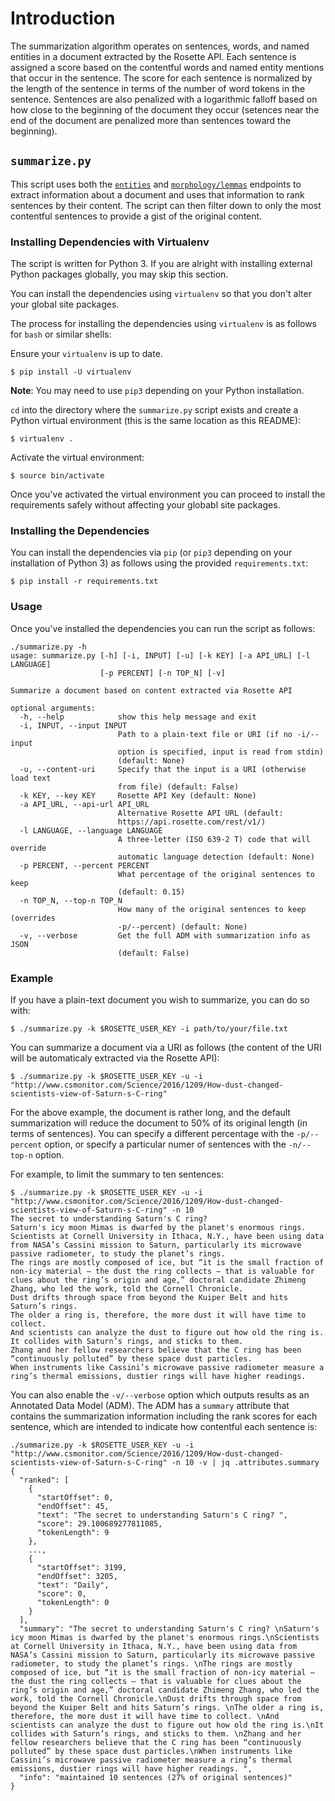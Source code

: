 # Introduction
The summarization algorithm operates on sentences, words, and named entities in a document extracted by the Rosette API.  Each sentence is assigned a score based on the contentful words and named entity mentions that occur in the sentence.  The score for each sentence is normalized by the length of the sentence in terms of the number of word tokens in the sentence.  Sentences are also penalized with a logarithmic falloff based on how close to the beginning of the document they occur (setences near the end of the document are penalized more than sentences toward the beginning).

## `summarize.py`
This script uses both the [`entities`](https://developer.rosette.com/features-and-functions#entity-extraction) and [`morphology/lemmas`](https://developer.rosette.com/features-and-functions#lemmas) endpoints to extract information about a document and uses that information to rank sentences by their content.  The script can then filter down to only the most contentful sentences to provide a gist of the original content.

### Installing Dependencies with Virtualenv
The script is written for Python 3.  If you are alright with installing external Python packages globally, you may skip this section.

You can install the dependencies using `virtualenv` so that you don't alter your global site packages.

The process for installing the dependencies using `virtualenv` is as follows for `bash` or similar shells:

Ensure your `virtualenv` is up to date.

    $ pip install -U virtualenv

**Note**: You may need to use `pip3` depending on your Python installation.

`cd` into the directory where the `summarize.py` script exists and create a Python virtual environment (this is the same location as this README):

    $ virtualenv .

Activate the virtual environment:

    $ source bin/activate

Once you've activated the virtual environment you can proceed to install the requirements safely without affecting your globabl site packages.

### Installing the Dependencies
You can install the dependencies via `pip` (or `pip3` depending on your installation of Python 3) as follows using the provided `requirements.txt`:

    $ pip install -r requirements.txt

### Usage
Once you've installed the dependencies you can run the script as follows:

    ./summarize.py -h
    usage: summarize.py [-h] [-i, INPUT] [-u] [-k KEY] [-a API_URL] [-l LANGUAGE]
                        [-p PERCENT] [-n TOP_N] [-v]

    Summarize a document based on content extracted via Rosette API

    optional arguments:
      -h, --help            show this help message and exit
      -i, INPUT, --input INPUT
                            Path to a plain-text file or URI (if no -i/--input
                            option is specified, input is read from stdin)
                            (default: None)
      -u, --content-uri     Specify that the input is a URI (otherwise load text
                            from file) (default: False)
      -k KEY, --key KEY     Rosette API Key (default: None)
      -a API_URL, --api-url API_URL
                            Alternative Rosette API URL (default:
                            https://api.rosette.com/rest/v1/)
      -l LANGUAGE, --language LANGUAGE
                            A three-letter (ISO 639-2 T) code that will override
                            automatic language detection (default: None)
      -p PERCENT, --percent PERCENT
                            What percentage of the original sentences to keep
                            (default: 0.15)
      -n TOP_N, --top-n TOP_N
                            How many of the original sentences to keep (overrides
                            -p/--percent) (default: None)
      -v, --verbose         Get the full ADM with summarization info as JSON
                            (default: False)
### Example
If you have a plain-text document you wish to summarize, you can do so with:

    $ ./summarize.py -k $ROSETTE_USER_KEY -i path/to/your/file.txt

You can summarize a document via a URI as follows (the content of the URI will be automaticaly extracted via the Rosette API):

    $ ./summarize.py -k $ROSETTE_USER_KEY -u -i "http://www.csmonitor.com/Science/2016/1209/How-dust-changed-scientists-view-of-Saturn-s-C-ring"

For the above example, the document is rather long, and the default summarization will reduce the document to 50% of its original length (in terms of sentences).  You can specify a different percentage with the `-p/--percent` option, or specify a particular numer of sentences with the `-n/--top-n` option.

For example, to limit the summary to ten sentences:

    $ ./summarize.py -k $ROSETTE_USER_KEY -u -i "http://www.csmonitor.com/Science/2016/1209/How-dust-changed-scientists-view-of-Saturn-s-C-ring" -n 10
    The secret to understanding Saturn's C ring? 
    Saturn's icy moon Mimas is dwarfed by the planet's enormous rings.
    Scientists at Cornell University in Ithaca, N.Y., have been using data from NASA’s Cassini mission to Saturn, particularly its microwave passive radiometer, to study the planet’s rings. 
    The rings are mostly composed of ice, but “it is the small fraction of non-icy material – the dust the ring collects – that is valuable for clues about the ring’s origin and age,” doctoral candidate Zhimeng Zhang, who led the work, told the Cornell Chronicle.
    Dust drifts through space from beyond the Kuiper Belt and hits Saturn’s rings. 
    The older a ring is, therefore, the more dust it will have time to collect. 
    And scientists can analyze the dust to figure out how old the ring is.
    It collides with Saturn’s rings, and sticks to them. 
    Zhang and her fellow researchers believe that the C ring has been “continuously polluted” by these space dust particles.
    When instruments like Cassini’s microwave passive radiometer measure a ring’s thermal emissions, dustier rings will have higher readings. 

You can also enable the `-v/--verbose` option which outputs results as an Annotated Data Model (ADM).  The ADM has a `summary` attribute that contains the summarization information including the rank scores for each sentence, which are intended to indicate how contentful each sentence is:

    ./summarize.py -k $ROSETTE_USER_KEY -u -i "http://www.csmonitor.com/Science/2016/1209/How-dust-changed-scientists-view-of-Saturn-s-C-ring" -n 10 -v | jq .attributes.summary
    {
      "ranked": [
        {
          "startOffset": 0,
          "endOffset": 45,
          "text": "The secret to understanding Saturn's C ring? ",
          "score": 29.100689277811085,
          "tokenLength": 9
        },
        ...,
        {
          "startOffset": 3199,
          "endOffset": 3205,
          "text": "Daily",
          "score": 0,
          "tokenLength": 0
        }
      ],
      "summary": "The secret to understanding Saturn's C ring? \nSaturn's icy moon Mimas is dwarfed by the planet's enormous rings.\nScientists at Cornell University in Ithaca, N.Y., have been using data from NASA’s Cassini mission to Saturn, particularly its microwave passive radiometer, to study the planet’s rings. \nThe rings are mostly composed of ice, but “it is the small fraction of non-icy material – the dust the ring collects – that is valuable for clues about the ring’s origin and age,” doctoral candidate Zhimeng Zhang, who led the work, told the Cornell Chronicle.\nDust drifts through space from beyond the Kuiper Belt and hits Saturn’s rings. \nThe older a ring is, therefore, the more dust it will have time to collect. \nAnd scientists can analyze the dust to figure out how old the ring is.\nIt collides with Saturn’s rings, and sticks to them. \nZhang and her fellow researchers believe that the C ring has been “continuously polluted” by these space dust particles.\nWhen instruments like Cassini’s microwave passive radiometer measure a ring’s thermal emissions, dustier rings will have higher readings. ",
      "info": "maintained 10 sentences (27% of original sentences)"
    }
